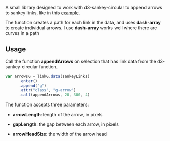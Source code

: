 A small library designed to work with d3-sankey-circular to append arrows to sankey links, like in this [example](https://bl.ocks.org/tomshanley/6eb025290888935f10b142e4bc576d8d).

The function creates a path for each link in the data, and uses **dash-array** to create individual arrows.  I use **dash-array** works well where there are curves in a path

## Usage

Call the function **appendArrows** on selection that has link data from the d3-sankey-circular function.

```js
var arrowsG = linkG.data(sankeyLinks)
      .enter()
      .append("g")
      .attr("class", "g-arrow")
      .call(appendArrows, 20, 300, 4)
```
The function accepts three parameters:

* **arrowLength**: length of the arrow, in pixels

* **gapLength**: the gap between each arrow, in pixels

* **arrowHeadSize**: the width of the arrow head
